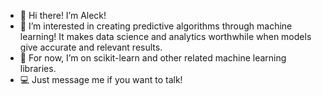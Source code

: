 - 👋 Hi there! I’m Aleck!
- 👀 I’m interested in creating predictive algorithms through machine learning! It makes data science and analytics worthwhile when models give accurate and relevant results.
- 🌱 For now, I’m on scikit-learn and other related machine learning libraries.
- 💻 Just message me if you want to talk!
